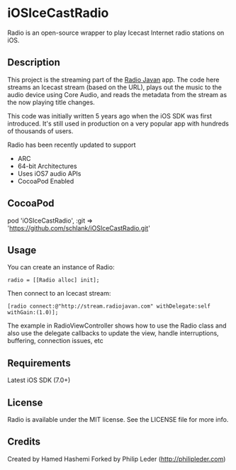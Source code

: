 # iOSIceCastRadio

Radio is an open-source wrapper to play Icecast Internet radio stations on iOS.

## Description

This project is the streaming part of the [Radio Javan](https://itunes.apple.com/us/app/radio-javan/id286225933?mt=8) app. The code here streams an Icecast stream (based on the URL), plays out the music to the audio device using Core Audio, and reads the metadata from the stream as the now playing title changes.

This code was initially written 5 years ago when the iOS SDK was first introduced. It's still used in production on a very popular app with hundreds of thousands of users.

Radio has been recently updated to support

* ARC
* 64-bit Architectures
* Uses iOS7 audio APIs
* CocoaPod Enabled


## CocoaPod
pod 'iOSIceCastRadio', :git => 'https://github.com/schlank/iOSIceCastRadio.git'

## Usage

You can create an instance of Radio:

	radio = [[Radio alloc] init];
	
Then connect to an Icecast stream:

	[radio connect:@"http://stream.radiojavan.com" withDelegate:self withGain:(1.0)];
	
The example in RadioViewController shows how to use the Radio class and also use the delegate callbacks to update the view, handle interruptions, buffering, connection issues, etc

## Requirements

Latest iOS SDK (7.0+)

## License

Radio is available under the MIT license. See the LICENSE file for more info.

## Credits

Created by Hamed Hashemi
Forked by Philip Leder (http://philipleder.com)
